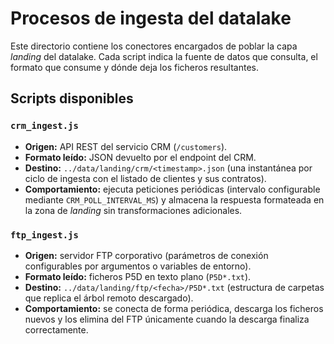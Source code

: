 # Procesos de ingesta del datalake

Este directorio contiene los conectores encargados de poblar la capa *landing* del datalake.
Cada script indica la fuente de datos que consulta, el formato que consume y dónde deja los ficheros resultantes.

## Scripts disponibles

### `crm_ingest.js`

- **Origen:** API REST del servicio CRM (`/customers`).
- **Formato leído:** JSON devuelto por el endpoint del CRM.
- **Destino:** `../data/landing/crm/<timestamp>.json` (una instantánea por ciclo de ingesta con el listado de clientes y sus contratos).
- **Comportamiento:** ejecuta peticiones periódicas (intervalo configurable mediante `CRM_POLL_INTERVAL_MS`) y almacena la respuesta formateada en la zona de *landing* sin transformaciones adicionales.

### `ftp_ingest.js`

- **Origen:** servidor FTP corporativo (parámetros de conexión configurables por argumentos o variables de entorno).
- **Formato leído:** ficheros P5D en texto plano (`P5D*.txt`).
- **Destino:** `../data/landing/ftp/<fecha>/P5D*.txt` (estructura de carpetas que replica el árbol remoto descargado).
- **Comportamiento:** se conecta de forma periódica, descarga los ficheros nuevos y los elimina del FTP únicamente cuando la descarga finaliza correctamente.
